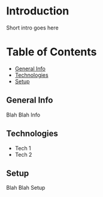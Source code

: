 # Introduction
Short intro goes here

# Table of Contents
* [General Info](#general-info)
* [Technologies](#technologies)
* [Setup](#setup)

## General Info
Blah Blah Info

## Technologies
* Tech 1
* Tech 2

## Setup
Blah Blah Setup
